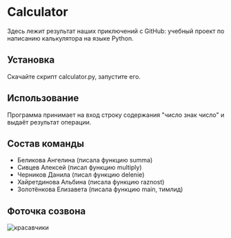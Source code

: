 # Calculator
Здесь лежит результат наших приключений с GitHub: учебный проект по написанию калькулятора на языке Python. 
## Установка 
Скачайте скрипт calculator.py, запустите его. 
## Использование
Программа принимает на вход строку содержания "число знак число" и выдаёт результат операции. 
## Состав команды
- Беликова Ангелина (писала функцию summa)
- Сивцев Алексей (писал функцию multiply)
- Черников Данила (писал функцию delenie)
- Хайретдинова Альбина (писала функцию raznost)
- Золотёнкова Елизавета (писала функцию main, тимлид)
## Фоточка созвона
![красавчики](https://github.com/Zoea1/HW2_Git_and_python/assets/143959084/f62eed71-760e-4f20-9faf-cd3091f79609)
